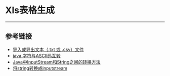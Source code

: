 # Xls表格生成
***

## 参考链接
- [导入或导出文本（.txt 或 .csv）文件](https://support.microsoft.com/zh-cn/office/%E5%AF%BC%E5%85%A5%E6%88%96%E5%AF%BC%E5%87%BA%E6%96%87%E6%9C%AC%EF%BC%88-txt-%E6%88%96-csv%EF%BC%89%E6%96%87%E4%BB%B6-5250ac4c-663c-47ce-937b-339e391393ba)
- [java 字符与ASCII码互转](https://www.cnblogs.com/ooo0/p/8465237.html)
- [Java中InputStream和String之间的转换方法](https://blog.csdn.net/lmy86263/article/details/60479350)
- [将string转换成inputstream](https://blog.csdn.net/nei504293736/article/details/7006322)
